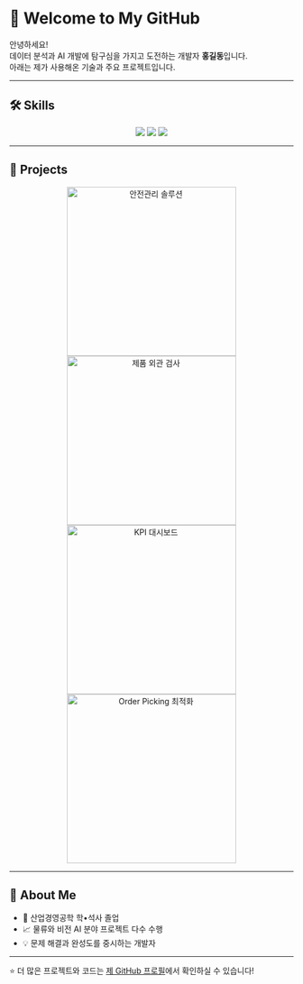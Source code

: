 # 🚀 Welcome to My GitHub

안녕하세요!  
데이터 분석과 AI 개발에 탐구심을 가지고 도전하는 개발자 **홍길동**입니다.  
아래는 제가 사용해온 기술과 주요 프로젝트입니다.  

---

## 🛠️ Skills

<p align="center">
  <img src="https://img.shields.io/badge/Python-3776AB?style=for-the-badge&logo=python&logoColor=white"/>
  <img src="https://img.shields.io/badge/MySQL-4479A1?style=for-the-badge&logo=mysql&logoColor=white"/>
  <img src="https://img.shields.io/badge/AWS-232F3E?style=for-the-badge&logo=amazon-aws&logoColor=white"/>
</p>

---

## 📌 Projects

<div align="center">

<a href="https://github.com/GritGlass/safety-ai">
  <img src="https://raw.githubusercontent.com/GritGlass/GritGlass/main/assets/safety-ai.png" width="300px" alt="안전관리 솔루션"/>
</a>

<a href="https://github.com/GritGlass/inspection-ai">
  <img src="https://raw.githubusercontent.com/GritGlass/GritGlass/main/assets/inspection-ai.png" width="300px" alt="제품 외관 검사"/>
</a>

<a href="https://github.com/GritGlass/kpi-dashboard">
  <img src="https://raw.githubusercontent.com/GritGlass/GritGlass/main/assets/kpi-dashboard.png" width="300px" alt="KPI 대시보드"/>
</a>

<a href="https://github.com/GritGlass/order-picking">
  <img src="https://raw.githubusercontent.com/GritGlass/GritGlass/main/assets/order-picking.png" width="300px" alt="Order Picking 최적화"/>
</a>

</div>

---

## 🌱 About Me

- 📍 산업경영공학 학•석사 졸업  
- 📈 물류와 비전 AI 분야 프로젝트 다수 수행  
- 💡 문제 해결과 완성도를 중시하는 개발자  

---

⭐️ 더 많은 프로젝트와 코드는 [제 GitHub 프로필](https://github.com/GritGlass)에서 확인하실 수 있습니다!
